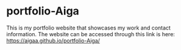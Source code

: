 # portfolio-Aiga
This is my portfolio website that showcases my work and contact information.
The website can be accessed through this link is here: https://aigaa.github.io/portfolio-Aiga/
